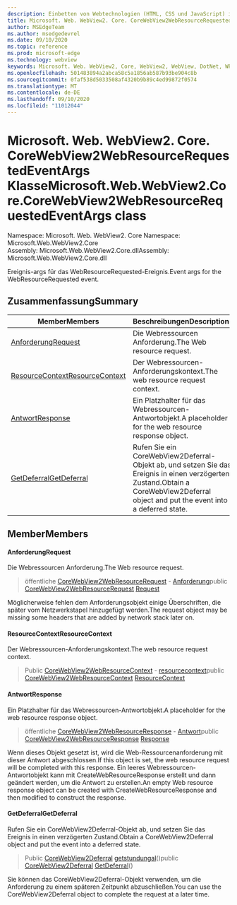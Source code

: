 ```yaml
---
description: Einbetten von Webtechnologien (HTML, CSS und JavaScript) in ihre systemeigenen Anwendungen mit dem Microsoft Edge WebView2-Steuerelement
title: Microsoft. Web. WebView2. Core. CoreWebView2WebResourceRequestedEventArgs
author: MSEdgeTeam
ms.author: msedgedevrel
ms.date: 09/10/2020
ms.topic: reference
ms.prod: microsoft-edge
ms.technology: webview
keywords: Microsoft. Web. WebView2, Core, WebView2, WebView, DotNet, WPF, WinForms, APP, Edge, CoreWebView2, CoreWebView2Controller, Browser Control, Edge HTML, Microsoft. Web. WebView2. Core. CoreWebView2WebResourceRequestedEventArgs
ms.openlocfilehash: 501483894a2abca58c5a1856ab587b93be904c8b
ms.sourcegitcommit: 0faf538d5033508af4320b9b89c4ed99872f0574
ms.translationtype: MT
ms.contentlocale: de-DE
ms.lasthandoff: 09/10/2020
ms.locfileid: "11012044"
---
```

# <span data-ttu-id="2e35c-104">Microsoft. Web. WebView2. Core. CoreWebView2WebResourceRequestedEventArgs Klasse</span><span class="sxs-lookup"><span data-stu-id="2e35c-104">Microsoft.Web.WebView2.Core.CoreWebView2WebResourceRequestedEventArgs class</span></span> 

<span data-ttu-id="2e35c-105">Namespace: Microsoft. Web. WebView2. Core </span><span class="sxs-lookup"><span data-stu-id="2e35c-105">Namespace: Microsoft.Web.WebView2.Core</span></span>\
<span data-ttu-id="2e35c-106">Assembly: Microsoft.Web.WebView2.Core.dll</span><span class="sxs-lookup"><span data-stu-id="2e35c-106">Assembly: Microsoft.Web.WebView2.Core.dll</span></span>

<span data-ttu-id="2e35c-107">Ereignis-args für das WebResourceRequested-Ereignis.</span><span class="sxs-lookup"><span data-stu-id="2e35c-107">Event args for the WebResourceRequested event.</span></span>

## <span data-ttu-id="2e35c-108">Zusammenfassung</span><span class="sxs-lookup"><span data-stu-id="2e35c-108">Summary</span></span>

 <span data-ttu-id="2e35c-109">Member</span><span class="sxs-lookup"><span data-stu-id="2e35c-109">Members</span></span>                        | <span data-ttu-id="2e35c-110">Beschreibungen</span><span class="sxs-lookup"><span data-stu-id="2e35c-110">Descriptions</span></span>
--------------------------------|---------------------------------------------
[<span data-ttu-id="2e35c-111">Anforderung</span><span class="sxs-lookup"><span data-stu-id="2e35c-111">Request</span></span>](#request) | <span data-ttu-id="2e35c-112">Die Webressourcen Anforderung.</span><span class="sxs-lookup"><span data-stu-id="2e35c-112">The Web resource request.</span></span>
[<span data-ttu-id="2e35c-113">ResourceContext</span><span class="sxs-lookup"><span data-stu-id="2e35c-113">ResourceContext</span></span>](#resourcecontext) | <span data-ttu-id="2e35c-114">Der Webressourcen-Anforderungskontext.</span><span class="sxs-lookup"><span data-stu-id="2e35c-114">The web resource request context.</span></span>
[<span data-ttu-id="2e35c-115">Antwort</span><span class="sxs-lookup"><span data-stu-id="2e35c-115">Response</span></span>](#response) | <span data-ttu-id="2e35c-116">Ein Platzhalter für das Webressourcen-Antwortobjekt.</span><span class="sxs-lookup"><span data-stu-id="2e35c-116">A placeholder for the web resource response object.</span></span>
[<span data-ttu-id="2e35c-117">GetDeferral</span><span class="sxs-lookup"><span data-stu-id="2e35c-117">GetDeferral</span></span>](#getdeferral) | <span data-ttu-id="2e35c-118">Rufen Sie ein CoreWebView2Deferral-Objekt ab, und setzen Sie das Ereignis in einen verzögerten Zustand.</span><span class="sxs-lookup"><span data-stu-id="2e35c-118">Obtain a CoreWebView2Deferral object and put the event into a deferred state.</span></span>

## <span data-ttu-id="2e35c-119">Member</span><span class="sxs-lookup"><span data-stu-id="2e35c-119">Members</span></span>

#### <span data-ttu-id="2e35c-120">Anforderung</span><span class="sxs-lookup"><span data-stu-id="2e35c-120">Request</span></span> 

<span data-ttu-id="2e35c-121">Die Webressourcen Anforderung.</span><span class="sxs-lookup"><span data-stu-id="2e35c-121">The Web resource request.</span></span>

> <span data-ttu-id="2e35c-122">öffentliche [CoreWebView2WebResourceRequest](microsoft-web-webview2-core-corewebview2webresourcerequest.md) - [Anforderung](#request)</span><span class="sxs-lookup"><span data-stu-id="2e35c-122">public [CoreWebView2WebResourceRequest](microsoft-web-webview2-core-corewebview2webresourcerequest.md) [Request](#request)</span></span>

<span data-ttu-id="2e35c-123">Möglicherweise fehlen dem Anforderungsobjekt einige Überschriften, die später vom Netzwerkstapel hinzugefügt werden.</span><span class="sxs-lookup"><span data-stu-id="2e35c-123">The request object may be missing some headers that are added by network stack later on.</span></span>

#### <span data-ttu-id="2e35c-124">ResourceContext</span><span class="sxs-lookup"><span data-stu-id="2e35c-124">ResourceContext</span></span> 

<span data-ttu-id="2e35c-125">Der Webressourcen-Anforderungskontext.</span><span class="sxs-lookup"><span data-stu-id="2e35c-125">The web resource request context.</span></span>

> <span data-ttu-id="2e35c-126">Public [CoreWebView2WebResourceContext](./namespace-microsoft-web-webview2-core.md) - [resourcecontext](#resourcecontext)</span><span class="sxs-lookup"><span data-stu-id="2e35c-126">public [CoreWebView2WebResourceContext](./namespace-microsoft-web-webview2-core.md) [ResourceContext](#resourcecontext)</span></span>

#### <span data-ttu-id="2e35c-127">Antwort</span><span class="sxs-lookup"><span data-stu-id="2e35c-127">Response</span></span> 

<span data-ttu-id="2e35c-128">Ein Platzhalter für das Webressourcen-Antwortobjekt.</span><span class="sxs-lookup"><span data-stu-id="2e35c-128">A placeholder for the web resource response object.</span></span>

> <span data-ttu-id="2e35c-129">öffentliche [CoreWebView2WebResourceResponse](microsoft-web-webview2-core-corewebview2webresourceresponse.md) - [Antwort](#response)</span><span class="sxs-lookup"><span data-stu-id="2e35c-129">public [CoreWebView2WebResourceResponse](microsoft-web-webview2-core-corewebview2webresourceresponse.md) [Response](#response)</span></span>

<span data-ttu-id="2e35c-130">Wenn dieses Objekt gesetzt ist, wird die Web-Ressourcenanforderung mit dieser Antwort abgeschlossen.</span><span class="sxs-lookup"><span data-stu-id="2e35c-130">If this object is set, the web resource request will be completed with this response.</span></span> <span data-ttu-id="2e35c-131">Ein leeres Webressourcen-Antwortobjekt kann mit CreateWebResourceResponse erstellt und dann geändert werden, um die Antwort zu erstellen.</span><span class="sxs-lookup"><span data-stu-id="2e35c-131">An empty Web resource response object can be created with CreateWebResourceResponse and then modified to construct the response.</span></span>

#### <span data-ttu-id="2e35c-132">GetDeferral</span><span class="sxs-lookup"><span data-stu-id="2e35c-132">GetDeferral</span></span> 

<span data-ttu-id="2e35c-133">Rufen Sie ein CoreWebView2Deferral-Objekt ab, und setzen Sie das Ereignis in einen verzögerten Zustand.</span><span class="sxs-lookup"><span data-stu-id="2e35c-133">Obtain a CoreWebView2Deferral object and put the event into a deferred state.</span></span>

> <span data-ttu-id="2e35c-134">Public [CoreWebView2Deferral](microsoft-web-webview2-core-corewebview2deferral.md) [getstundungal](#getdeferral)()</span><span class="sxs-lookup"><span data-stu-id="2e35c-134">public [CoreWebView2Deferral](microsoft-web-webview2-core-corewebview2deferral.md) [GetDeferral](#getdeferral)()</span></span>

<span data-ttu-id="2e35c-135">Sie können das CoreWebView2Deferral-Objekt verwenden, um die Anforderung zu einem späteren Zeitpunkt abzuschließen.</span><span class="sxs-lookup"><span data-stu-id="2e35c-135">You can use the CoreWebView2Deferral object to complete the request at a later time.</span></span>

